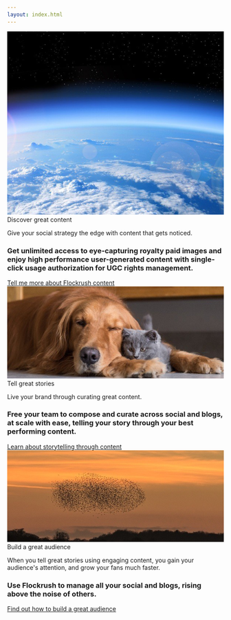 ```yaml
---
layout: index.html
---
```


<!-- Discover - Tell a story - Build great Audiences -Promote Home Page -->

 <div class="ui vertical">
  <div class="ui stackable grid">
  <div class="eight wide left aligned column nopadding-left-right">
  <div class="image">
  <img class="ui fluid image" src="/img/Earth-discover-great-content-flockrush.jpg" alt="Earth Flockrush Discover Great Content">
  <div class="ui container textimage">
  <div class="ui h-bold">
            Discover great content
          </div>
  <p class="p-em-166">
            Give your social strategy the edge with content that gets noticed.
          </p>
  <h3>Get unlimited access to eye-capturing royalty paid images and enjoy high performance user-generated content with single-click usage authorization for UGC rights management.
          </h3>
  <div class="item space-3em">
  <a class="ui blue button button-font-format" href="/resources/?utm_source=tellmorecontent">Tell me more about Flockrush content</a>
</div>
</div>
</div>
</div>
  <div class="eight wide left aligned column nopadding-left-right">
  <div class="row">
  <div class="column">
  <div class="image">
  <img class="ui fluid image" src="/img/DogCat-tell-a-story-flockrush.jpg" alt="Dog Cats Flockrush Tell a Great Story">
  <div class="ui container textimage">
  <div class="ui h-bold">
                Tell great stories</div>
  <p class="p-em-166">
                Live your brand through curating great content.</p>
  <h3>Free your team to compose and curate across <span class="p-notchup">social</span>  and
                <span class="p-notchup">blogs</span>, at scale with ease, telling your story through your best performing content.
              </h3>
  <div class="item space-3em">
  <a class="ui blue button button-font-format" href="/resources/?utm_source=tellmorestorytelling">Learn about storytelling through content
                </a>
</div>
</div>
</div>
</div>
</div>
  <div class="row">
  <div class="column">
  <div class="image">
  <img class="ui fluid image" src="/img/Starlings-build-a-great-audience-flockrush.jpg" alt="Starling Flockrush Build a Great Audience">
  <div class="ui container textimage">
  <div class="ui h-bold">
                Build a great audience</div>
  <p class="p-em-166">
                When you tell great stories using engaging content, you gain your audience's attention, and grow your fans much faster.
              </p>
  <h3>Use Flockrush to manage all your <span class="p-notchup">social</span>  and
                <span class="p-notchup">blogs</span>, rising above the noise of others.
              </h3>
  <div class="item space-3em">
  <a class="ui blue button button-font-format" href="/resources/?utm_source=tellmoreaudience">Find out how to build a great audience</a>
</div>
</div>
</div>
</div>
</div>
</div>
</div>
</div>
